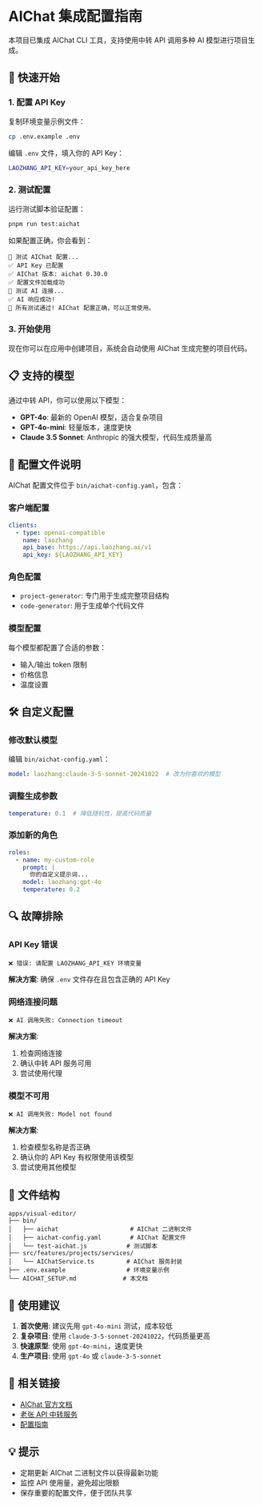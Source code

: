 # AIChat 集成配置指南

本项目已集成 AIChat CLI 工具，支持使用中转 API 调用多种 AI 模型进行项目生成。

## 🚀 快速开始

### 1. 配置 API Key

复制环境变量示例文件：
```bash
cp .env.example .env
```

编辑 `.env` 文件，填入你的 API Key：
```bash
LAOZHANG_API_KEY=your_api_key_here
```

### 2. 测试配置

运行测试脚本验证配置：
```bash
pnpm run test:aichat
```

如果配置正确，你会看到：
```
🧪 测试 AIChat 配置...
✅ API Key 已配置
✅ AIChat 版本: aichat 0.30.0
✅ 配置文件加载成功
🤖 测试 AI 连接...
✅ AI 响应成功!
🎉 所有测试通过! AIChat 配置正确，可以正常使用。
```

### 3. 开始使用

现在你可以在应用中创建项目，系统会自动使用 AIChat 生成完整的项目代码。

## 📋 支持的模型

通过中转 API，你可以使用以下模型：

- **GPT-4o**: 最新的 OpenAI 模型，适合复杂项目
- **GPT-4o-mini**: 轻量版本，速度更快
- **Claude 3.5 Sonnet**: Anthropic 的强大模型，代码生成质量高

## 🔧 配置文件说明

AIChat 配置文件位于 `bin/aichat-config.yaml`，包含：

### 客户端配置
```yaml
clients:
  - type: openai-compatible
    name: laozhang
    api_base: https://api.laozhang.ai/v1
    api_key: ${LAOZHANG_API_KEY}
```

### 角色配置
- `project-generator`: 专门用于生成完整项目结构
- `code-generator`: 用于生成单个代码文件

### 模型配置
每个模型都配置了合适的参数：
- 输入/输出 token 限制
- 价格信息
- 温度设置

## 🛠️ 自定义配置

### 修改默认模型
编辑 `bin/aichat-config.yaml`：
```yaml
model: laozhang:claude-3-5-sonnet-20241022  # 改为你喜欢的模型
```

### 调整生成参数
```yaml
temperature: 0.1  # 降低随机性，提高代码质量
```

### 添加新的角色
```yaml
roles:
  - name: my-custom-role
    prompt: |
      你的自定义提示词...
    model: laozhang:gpt-4o
    temperature: 0.2
```

## 🔍 故障排除

### API Key 错误
```
❌ 错误: 请配置 LAOZHANG_API_KEY 环境变量
```
**解决方案**: 确保 `.env` 文件存在且包含正确的 API Key

### 网络连接问题
```
❌ AI 调用失败: Connection timeout
```
**解决方案**: 
1. 检查网络连接
2. 确认中转 API 服务可用
3. 尝试使用代理

### 模型不可用
```
❌ AI 调用失败: Model not found
```
**解决方案**: 
1. 检查模型名称是否正确
2. 确认你的 API Key 有权限使用该模型
3. 尝试使用其他模型

## 📁 文件结构

```
apps/visual-editor/
├── bin/
│   ├── aichat                    # AIChat 二进制文件
│   ├── aichat-config.yaml        # AIChat 配置文件
│   └── test-aichat.js           # 测试脚本
├── src/features/projects/services/
│   └── AIChatService.ts         # AIChat 服务封装
├── .env.example                 # 环境变量示例
└── AICHAT_SETUP.md             # 本文档
```

## 🎯 使用建议

1. **首次使用**: 建议先用 `gpt-4o-mini` 测试，成本较低
2. **复杂项目**: 使用 `claude-3-5-sonnet-20241022`，代码质量更高
3. **快速原型**: 使用 `gpt-4o-mini`，速度更快
4. **生产项目**: 使用 `gpt-4o` 或 `claude-3-5-sonnet`

## 🔗 相关链接

- [AIChat 官方文档](https://github.com/sigoden/aichat)
- [老张 API 中转服务](https://api.laozhang.ai/)
- [配置指南](https://github.com/sigoden/aichat/wiki/Configuration-Guide)

## 💡 提示

- 定期更新 AIChat 二进制文件以获得最新功能
- 监控 API 使用量，避免超出限额
- 保存重要的配置文件，便于团队共享

